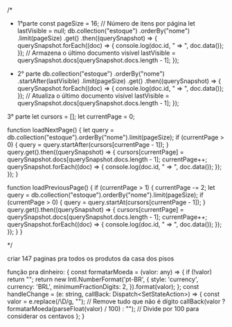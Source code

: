 /*
 - 1°parte
const pageSize = 16; // Número de itens por página
let lastVisible = null;
db.collection("estoque")
  .orderBy("nome")
  .limit(pageSize)
  .get()
  .then((querySnapshot) => {
    querySnapshot.forEach((doc) => {
      console.log(doc.id, " => ", doc.data());
    });
    // Armazena o último documento visível
    lastVisible = querySnapshot.docs[querySnapshot.docs.length - 1];
  });

 - 2° parte
db.collection("estoque")
  .orderBy("nome")
  .startAfter(lastVisible)
  .limit(pageSize)
  .get()
  .then((querySnapshot) => {
    querySnapshot.forEach((doc) => {
      console.log(doc.id, " => ", doc.data());
    });
    // Atualiza o último documento visível
    lastVisible = querySnapshot.docs[querySnapshot.docs.length - 1];
  });

  3° parte
  let cursors = [];
let currentPage = 0;

function loadNextPage() {
  let query = db.collection("estoque").orderBy("nome").limit(pageSize);
  if (currentPage > 0) {
    query = query.startAfter(cursors[currentPage - 1]);
  }
  query.get().then((querySnapshot) => {
    cursors[currentPage] = querySnapshot.docs[querySnapshot.docs.length - 1];
    currentPage++;
    querySnapshot.forEach((doc) => {
      console.log(doc.id, " => ", doc.data());
    });
  });
}

function loadPreviousPage() {
  if (currentPage > 1) {
    currentPage -= 2;
    let query = db.collection("estoque").orderBy("nome").limit(pageSize);
    if (currentPage > 0) {
      query = query.startAt(cursors[currentPage - 1]);
    }
    query.get().then((querySnapshot) => {
      cursors[currentPage] = querySnapshot.docs[querySnapshot.docs.length - 1];
      currentPage++;
      querySnapshot.forEach((doc) => {
        console.log(doc.id, " => ", doc.data());
      });
    });
  }
}


*/

criar 147 paginas pra todos os produtos da casa dos pisos


função pra dinheiro:
  {
    const formatarMoeda = (valor: any) => {
      if (!valor) return "";
      return new Intl.NumberFormat('pt-BR', {
        style: 'currency',
        currency: 'BRL',
        minimumFractionDigits: 2,
      }).format(valor);
    };
    const handleChange = (e: string, callBack: Dispatch<SetStateAction<string>>) => {
      const valor = e.replace(/\D/g, ""); // Remove tudo que não é dígito
      callBack(valor ? formatarMoeda(parseFloat(valor) / 100) : ""); // Divide por 100 para considerar os centavos
    };
  }